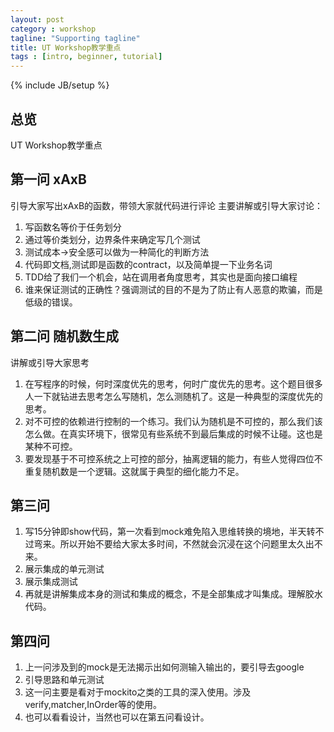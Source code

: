 ```yaml
---
layout: post
category : workshop
tagline: "Supporting tagline"
title: UT Workshop教学重点
tags : [intro, beginner, tutorial]
---
```

{% include JB/setup %}

## 总览

UT Workshop教学重点

## 第一问 xAxB

引导大家写出xAxB的函数，带领大家就代码进行评论
主要讲解或引导大家讨论：

1. 写函数名等价于任务划分
2. 通过等价类划分，边界条件来确定写几个测试
3. 测试成本->安全感可以做为一种简化的判断方法
4. 代码即文档,测试即是函数的contract，以及简单提一下业务名词
5. TDD给了我们一个机会，站在调用者角度思考，其实也是面向接口编程
6. 谁来保证测试的正确性？强调测试的目的不是为了防止有人恶意的欺骗，而是低级的错误。

## 第二问 随机数生成

讲解或引导大家思考

1. 在写程序的时候，何时深度优先的思考，何时广度优先的思考。这个题目很多人一下就钻进去思考怎么写随机，怎么测随机了。这是一种典型的深度优先的思考。
2. 对不可控的依赖进行控制的一个练习。我们认为随机是不可控的，那么我们该怎么做。在真实环境下，很常见有些系统不到最后集成的时候不让碰。这也是某种不可控。
3. 要发现基于不可控系统之上可控的部分，抽离逻辑的能力，有些人觉得四位不重复随机数是一个逻辑。这就属于典型的细化能力不足。

## 第三问


1. 写15分钟即show代码，第一次看到mock难免陷入思维转换的境地，半天转不过弯来。所以开始不要给大家太多时间，不然就会沉浸在这个问题里太久出不来。
2. 展示集成的单元测试
3. 展示集成测试
4. 再就是讲解集成本身的测试和集成的概念，不是全部集成才叫集成。理解胶水代码。


## 第四问

1. 上一问涉及到的mock是无法揭示出如何测输入输出的，要引导去google
2. 引导思路和单元测试
3. 这一问主要是看对于mockito之类的工具的深入使用。涉及verify,matcher,InOrder等的使用。
4. 也可以看看设计，当然也可以在第五问看设计。
